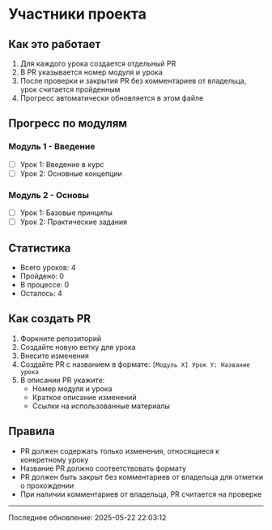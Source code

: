 # Участники проекта

## Как это работает

1. Для каждого урока создается отдельный PR
2. В PR указывается номер модуля и урока
3. После проверки и закрытия PR без комментариев от владельца, урок считается пройденным
4. Прогресс автоматически обновляется в этом файле

## Прогресс по модулям

### Модуль 1 - Введение

- [ ] Урок 1: Введение в курс
- [ ] Урок 2: Основные концепции

### Модуль 2 - Основы

- [ ] Урок 1: Базовые принципы
- [ ] Урок 2: Практические задания

## Статистика

- Всего уроков: 4
- Пройдено: 0
- В процессе: 0
- Осталось: 4

## Как создать PR

1. Форкните репозиторий
2. Создайте новую ветку для урока
3. Внесите изменения
4. Создайте PR с названием в формате: `[Модуль X] Урок Y: Название урока`
5. В описании PR укажите:
   - Номер модуля и урока
   - Краткое описание изменений
   - Ссылки на использованные материалы

## Правила

- PR должен содержать только изменения, относящиеся к конкретному уроку
- Название PR должно соответствовать формату
- PR должен быть закрыт без комментариев от владельца для отметки о прохождении
- При наличии комментариев от владельца, PR считается на проверке

---

Последнее обновление: 2025-05-22 22:03:12
